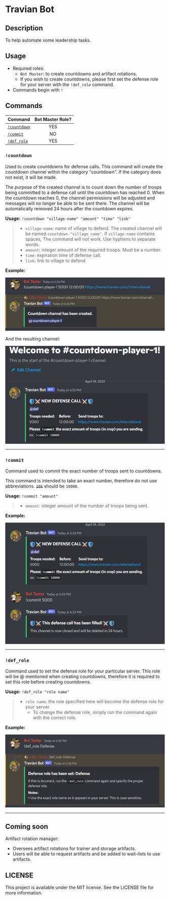 # Travian Bot

## Description

To help automate some leadership tasks.

## Usage

* Required roles:
  * `Bot Master`: to create countdowns and artifact rotations.
  * If you wish to create countdowns, please first set the defense role for your server with the `!def_role` command.
* Commands begin with `!`

## Commands

|Command|Bot Master Role?|
|--------|:--------------:|
|[`!countdown`](https://github.com/kyle-gross/discord-bot#countdown)|YES|
|[`!commit`](https://github.com/kyle-gross/discord-bot#commit)|NO|
|[`!def_role`](https://github.com/kyle-gross/discord-bot#def_role)|YES|


### `!countdown`

Used to create countdowns for defense calls. This command will create the countdown channel within the category "countdown". If the category does not exist, it will be made.

The purpose of the created channel is to count down the number of troops being committed to a defense call until the countdown has reached 0. When the countdown reaches 0, the channel permissions will be adjusted and messages will no longer be able to be sent there. The channel will be automatically removed 24 hours after the countdown expires.

**Usage:** `!countdown "village-name" "amount" "time" "link"`

> * `village-name`: name of village to defend. The created channel will be named `countdown-"village_name"`. If `village-name` contains spaces, The command will not work. Use hyphens to separate words.
> * `amount`: integer amount of the required troops. Must be a number.
> * `time`: expiration time of defense call.
> * `link`: link to village to defend

**Example:**

![Countdown_1](./images/countdown_1.png)

And the resulting channel:

![Countdown_2](./images/countdown_2.png)

---

### `!commit`

Command used to commit the exact number of troops sent to countdowns.

This command is intended to take an exact number, therefore do not use abbreviations. ~~`10k`~~ should be `10000`.

**Usage:** `!commit "amount"`

> * `amount`: integer amount of the number of troops being sent.

**Example:**

![Commit_1](./images/commit_1.png)

---

### `!def_role`

Command used to set the defense role for your particular server. This role will be @ mentioned when creating countdowns, therefore it is required to set this role before creating countdowns.

**Usage:** `!def_role "role name"`

> * `role name`: the role specified here will become the defense role for your server.
>   * To change the defense role, simply run the command again with the correct role.

**Example:**

![Def_role_1](./images/def_role_1.png)

---

## Coming soon

Artifact rotation manager:

* Oversees artifact rotations for trainer and storage artifacts.
* Users will be able to request artifacts and be added to wait-lists to use artifacts.

## LICENSE

This project is available under the MIT license. See the LICENSE file for more information.
